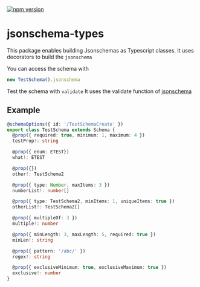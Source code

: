 [![npm version](https://badge.fury.io/js/jsonschema-types.svg)](https://badge.fury.io/js/jsonschema-types)

# jsonschema-types #

This package enables building Jsonschemas as Typescript classes.
It uses decorators to build the `jsonschema`

You can access the schema with
```ts
new TestSchema().jsonschema
```

Test the schema with ```validate```
It uses the validate function of [jsonschema](https://www.npmjs.com/package/jsonschema)

## Example ##
```ts
@schemaOptions({ id: '/TestSchemaCreate' })
export class TestSchema extends Schema {
  @prop({ required: true, minimum: 1, maximum: 4 })
  testProp!: string

  @prop({ enum: ETEST})
  what!: ETEST

  @prop({})
  other!: TestSchema2

  @prop({ type: Number, maxItems: 3 })
  numberList!: number[]

  @prop({ type: TestSchema2, minItems: 1, uniqueItems: true })
  otherList!: TestSchema2[]

  @prop({ multipleOf: 3 })
  multiple!: number

  @prop({ minLength: 3, maxLength: 5, required: true })
  minLen!: string

  @prop({ pattern: '/abc/' })
  regex!: string

  @prop({ exclusiveMinimum: true, exclusiveMaximum: true })
  exclusive!: number
}
```